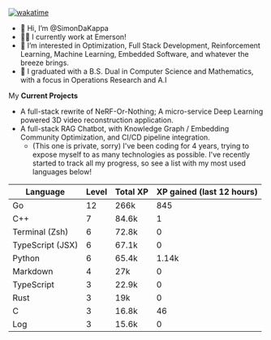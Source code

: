 
[![wakatime](https://wakatime.com/badge/user/50e6c678-94a9-4739-af51-360aeb113c51.svg)](https://wakatime.com/@50e6c678-94a9-4739-af51-360aeb113c51)

- 👋 Hi, I’m @SimonDaKappa
- 🧑‍💼 I currently work at Emerson!
- 👀 I’m interested in Optimization, Full Stack Development, Reinforcement Learning, Machine Learning, Embedded Software, and whatever the breeze brings.
- 🌱 I graduated with a B.S. Dual in Computer Science and Mathematics, with a focus in Operations Research and A.I

My **Current Projects** 
- A full-stack rewrite of NeRF-Or-Nothing; A micro-service Deep Learning powered 3D video reconstruction application.
- A full-stack RAG Chatbot, with Knowledge Graph / Embedding Community Optimization, and CI/CD pipeline integration.
  - (This one is private, sorry)
I've been coding for 4 years, trying to expose myself to as many technologies as possible. I've recently started to track all my progress, so see
a list with my most used languages below!

| Language | Level | Total XP | XP gained (last 12 hours) |
| --- | --- | --- | --- |
| Go | 12 | 266k | 845 |
| C++ | 7 | 84.6k | 1 |
| Terminal (Zsh) | 6 | 72.8k | 0 |
| TypeScript (JSX) | 6 | 67.1k | 0 |
| Python | 6 | 65.4k | 1.14k |
| Markdown | 4 | 27k | 0 |
| TypeScript | 3 | 22.9k | 0 |
| Rust | 3 | 19k | 0 |
| C | 3 | 16.8k | 46 |
| Log | 3 | 15.6k | 0 |